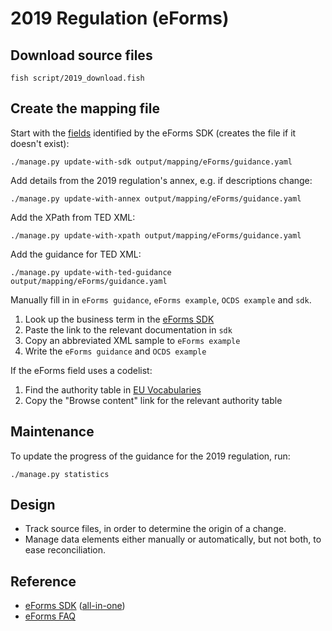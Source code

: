 # 2019 Regulation (eForms)

## Download source files

    fish script/2019_download.fish

## Create the mapping file

Start with the [fields](https://docs.ted.europa.eu/eforms/0.6.0/fields/index.html) identified by the eForms SDK (creates the file if it doesn't exist):

    ./manage.py update-with-sdk output/mapping/eForms/guidance.yaml

Add details from the 2019 regulation's annex, e.g. if descriptions change:

    ./manage.py update-with-annex output/mapping/eForms/guidance.yaml

Add the XPath from TED XML:

    ./manage.py update-with-xpath output/mapping/eForms/guidance.yaml

Add the guidance for TED XML:

    ./manage.py update-with-ted-guidance output/mapping/eForms/guidance.yaml

Manually fill in in `eForms guidance`, `eForms example`, `OCDS example` and `sdk`.

1. Look up the business term in the [eForms SDK](https://docs.ted.europa.eu/eforms/0.6.0/schema/all-in-one.html)
1. Paste the link to the relevant documentation in `sdk`
1. Copy an abbreviated XML sample to `eForms example`
1. Write the `eForms guidance` and `OCDS example`

If the eForms field uses a codelist:

1. Find the authority table in [EU Vocabularies](https://op.europa.eu/en/web/eu-vocabularies/authority-tables)
1. Copy the "Browse content" link for the relevant authority table

## Maintenance

To update the progress of the guidance for the 2019 regulation, run:

    ./manage.py statistics

## Design

* Track source files, in order to determine the origin of a change.
* Manage data elements either manually or automatically, but not both, to ease reconciliation.

## Reference

* [eForms SDK](https://docs.ted.europa.eu/eforms/0.6.0/) ([all-in-one](https://docs.ted.europa.eu/eforms/0.6.0/schema/all-in-one.html))
* [eForms FAQ](https://docs.ted.europa.eu/home/eforms/FAQ/index.html)
